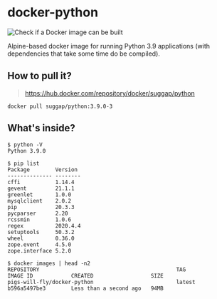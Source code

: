 # docker-python
![Check if a Docker image can be built](https://github.com/pigs-will-fly/docker-python/workflows/Check%20if%20a%20Docker%20image%20can%20be%20built/badge.svg)

Alpine-based docker image for running Python 3.9 applications (with dependencies that take some time do be compiled).

## How to pull it?

> https://hub.docker.com/repository/docker/suggap/python

```
docker pull suggap/python:3.9.0-3
```

## What's inside?

```
$ python -V
Python 3.9.0

$ pip list
Package        Version
-------------- --------
cffi           1.14.4
gevent         21.1.1
greenlet       1.0.0
mysqlclient    2.0.2
pip            20.3.3
pycparser      2.20
rcssmin        1.0.6
regex          2020.4.4
setuptools     50.3.2
wheel          0.36.0
zope.event     4.5.0
zope.interface 5.2.0

$ docker images | head -n2
REPOSITORY                                           TAG                 IMAGE ID            CREATED                  SIZE
pigs-will-fly/docker-python                          latest              b596a5497be3        Less than a second ago   94MB
```
